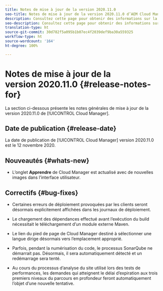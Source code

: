 ```yaml
---
title: Notes de mise à jour de la version 2020.11.0
seo-title: Notes de mise à jour de la version 2020.11.0 d’AEM Cloud Manager
description: Consultez cette page pour obtenir des informations sur la version 2020.11.0 de Cloud Manager
seo-description: Consultez cette page pour obtenir des informations sur la version 2020.11.0 d’AEM Cloud Manager
translation-type: ht
source-git-commit: 30d782f5a095b1b07ec4f2039def9ba30a559325
workflow-type: ht
source-wordcount: '164'
ht-degree: 100%

---
```


# Notes de mise à jour de la version 2020.11.0 {#release-notes-for}

La section ci-dessous présente les notes générales de mise à jour de la version 2020.11.0 de [!UICONTROL Cloud Manager].

## Date de publication {#release-date}

La date de publication de [!UICONTROL Cloud Manager] version 2020.11.0 est le 12 novembre 2020.

## Nouveautés {#whats-new}

* L’onglet **Apprendre** de Cloud Manager est actualisé avec de nouvelles images dans l’interface utilisateur.

## Correctifs {#bug-fixes}

* Certaines erreurs de déploiement provoquées par les clients seront désormais explicitement affichées dans les journaux de déploiement.

* Le chargement des dépendances effectué avant l’exécution du build nécessitait le téléchargement d’un module externe Maven.

* Le lien du pied de page de Cloud Manager destiné à sélectionner une langue dirige désormais vers l’emplacement approprié.

* Parfois, pendant la numérisation du code, le processus SonarQube ne démarrait pas. Désormais, il sera automatiquement détecté et un redémarrage sera tenté.

* Au cours du processus d’analyse du site utilisé lors des tests de performances, les demandes qui atteignent le délai d’expiration aux trois premiers niveaux du parcours en profondeur feront automatiquement l’objet d’une nouvelle tentative.